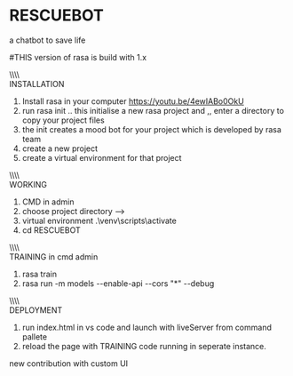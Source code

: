 # RESCUEBOT
a chatbot to save life 

#THIS version of rasa is build with 1.x 

\\\\\\\\\
INSTALLATION 

1) Install rasa in your computer  https://youtu.be/4ewIABo0OkU
2) run rasa init   .. this initialise a new rasa project and ,, enter a directory to copy your project files
3) the init creates a mood bot for your project which is developed by rasa team
4) create a new project
5) create a virtual environment for that project

\\\\\\\\\
WORKING
1) CMD in admin 
2) choose project directory -->
3) virtual environment 
    .\venv\scripts\activate
4) cd RESCUEBOT

\\\\\\\\\
TRAINING in cmd admin
1) rasa train
2) rasa run -m models --enable-api --cors "*" --debug

\\\\\\\\\
DEPLOYMENT
1) run index.html in vs code and launch with liveServer from command pallete
2) reload the page with TRAINING code running in seperate instance.


new contribution with custom UI 

